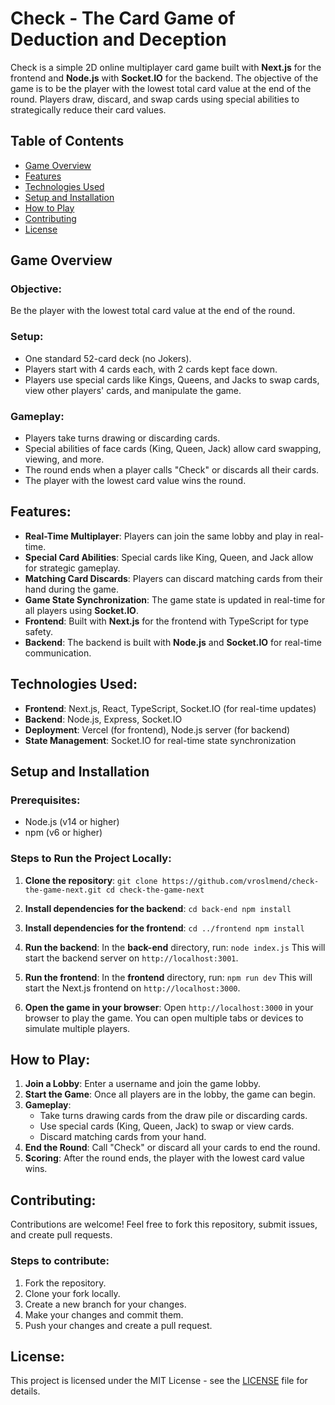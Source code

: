 # Check - The Card Game of Deduction and Deception

Check is a simple 2D online multiplayer card game built with **Next.js** for the frontend and **Node.js** with **Socket.IO** for the backend. The objective of the game is to be the player with the lowest total card value at the end of the round. Players draw, discard, and swap cards using special abilities to strategically reduce their card values.

## Table of Contents
- [Game Overview](#game-overview)
- [Features](#features)
- [Technologies Used](#technologies-used)
- [Setup and Installation](#setup-and-installation)
- [How to Play](#how-to-play)
- [Contributing](#contributing)
- [License](#license)

## Game Overview

### Objective:
Be the player with the lowest total card value at the end of the round.

### Setup:
- One standard 52-card deck (no Jokers).
- Players start with 4 cards each, with 2 cards kept face down.
- Players use special cards like Kings, Queens, and Jacks to swap cards, view other players' cards, and manipulate the game.

### Gameplay:
- Players take turns drawing or discarding cards.
- Special abilities of face cards (King, Queen, Jack) allow card swapping, viewing, and more.
- The round ends when a player calls "Check" or discards all their cards.
- The player with the lowest card value wins the round.

## Features:
- **Real-Time Multiplayer**: Players can join the same lobby and play in real-time.
- **Special Card Abilities**: Special cards like King, Queen, and Jack allow for strategic gameplay.
- **Matching Card Discards**: Players can discard matching cards from their hand during the game.
- **Game State Synchronization**: The game state is updated in real-time for all players using **Socket.IO**.
- **Frontend**: Built with **Next.js** for the frontend with TypeScript for type safety.
- **Backend**: The backend is built with **Node.js** and **Socket.IO** for real-time communication.

## Technologies Used:
- **Frontend**: Next.js, React, TypeScript, Socket.IO (for real-time updates)
- **Backend**: Node.js, Express, Socket.IO
- **Deployment**: Vercel (for frontend), Node.js server (for backend)
- **State Management**: Socket.IO for real-time state synchronization

## Setup and Installation

### Prerequisites:
- Node.js (v14 or higher)
- npm (v6 or higher)

### Steps to Run the Project Locally:

1. **Clone the repository**:
   `
   git clone https://github.com/vroslmend/check-the-game-next.git
   cd check-the-game-next
   `

2. **Install dependencies for the backend**:
   `
   cd back-end
   npm install
   `

3. **Install dependencies for the frontend**:
   `
   cd ../frontend
   npm install
   `

4. **Run the backend**:
   In the **back-end** directory, run:
   `
   node index.js
   `
   This will start the backend server on `http://localhost:3001`.

5. **Run the frontend**:
   In the **frontend** directory, run:
   `
   npm run dev
   `
   This will start the Next.js frontend on `http://localhost:3000`.

6. **Open the game in your browser**:
   Open `http://localhost:3000` in your browser to play the game. You can open multiple tabs or devices to simulate multiple players.

## How to Play:
1. **Join a Lobby**: Enter a username and join the game lobby.
2. **Start the Game**: Once all players are in the lobby, the game can begin.
3. **Gameplay**:
   - Take turns drawing cards from the draw pile or discarding cards.
   - Use special cards (King, Queen, Jack) to swap or view cards.
   - Discard matching cards from your hand.
4. **End the Round**: Call "Check" or discard all your cards to end the round.
5. **Scoring**: After the round ends, the player with the lowest card value wins.

## Contributing:
Contributions are welcome! Feel free to fork this repository, submit issues, and create pull requests.

### Steps to contribute:
1. Fork the repository.
2. Clone your fork locally.
3. Create a new branch for your changes.
4. Make your changes and commit them.
5. Push your changes and create a pull request.

## License:
This project is licensed under the MIT License - see the [LICENSE](LICENSE) file for details.
